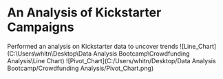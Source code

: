 # An Analysis of Kickstarter Campaigns
Performed an analysis on Kickstarter data to uncover trends
![Line_Chart](C:\Users\whitn\Desktop\Data Analysis Bootcamp\Crowdfunding Analysis\Line Chart)
![Pivot_Chart](C:/Users/whitn/Desktop/Data Analysis Bootcamp/Crowdfunding Analysis/Pivot_Chart.png)
